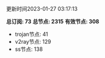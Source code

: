 更新时间2023-01-27 03:17:13

**总订阅: 73**
**总节点: 2315**
**有效节点: 308**
- trojan节点: 41
- v2ray节点: 129
- ss节点: 138
